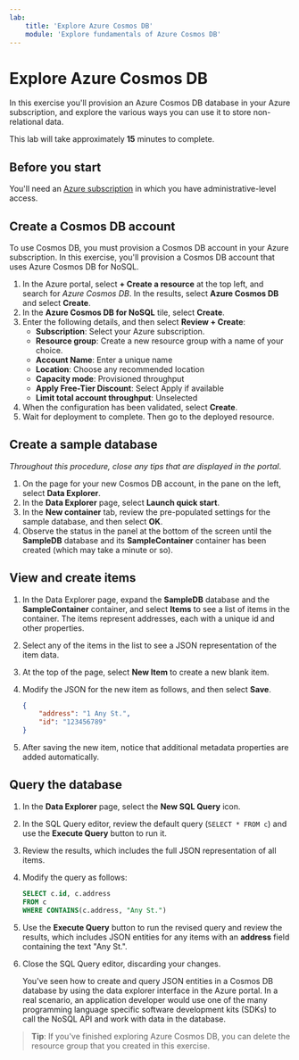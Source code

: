 ```yaml
---
lab:
    title: 'Explore Azure Cosmos DB'
    module: 'Explore fundamentals of Azure Cosmos DB'
---
```

# Explore Azure Cosmos DB

In this exercise you'll provision an Azure Cosmos DB database in your Azure subscription, and explore the various ways you can use it to store non-relational data.

This lab will take approximately **15** minutes to complete.

## Before you start

You'll need an [Azure subscription](https://azure.microsoft.com/free) in which you have administrative-level access.

## Create a Cosmos DB account

To use Cosmos DB, you must provision a Cosmos DB account in your Azure subscription. In this exercise, you'll provision a Cosmos DB account that uses Azure Cosmos DB for NoSQL.

1. In the Azure portal, select **+ Create a resource** at the top left, and search for *Azure Cosmos DB*.  In the results, select **Azure Cosmos DB** and select  **Create**.
1. In the **Azure Cosmos DB for NoSQL** tile, select **Create**.
1. Enter the following details, and then select **Review + Create**:
    - **Subscription**: Select your Azure subscription.
    - **Resource group**:  Create a new resource group with a name of your choice.
    - **Account Name**: Enter a unique name
    - **Location**: Choose any recommended location
    - **Capacity mode**: Provisioned throughput
    - **Apply Free-Tier Discount**: Select Apply if available
    - **Limit total account throughput**: Unselected
1. When the configuration has been validated, select **Create**.
1. Wait for deployment to complete. Then go to the deployed resource.

## Create a sample database

*Throughout this procedure, close any tips that are displayed in the portal*.

1. On the page for your new Cosmos DB account, in the pane on the left, select **Data Explorer**.
1. In the **Data Explorer** page, select **Launch quick start**.
1. In the **New container** tab, review the pre-populated settings for the sample database, and then select **OK**.
1. Observe the status in the panel at the bottom of the screen until the **SampleDB** database and its **SampleContainer** container has been created (which may take a minute or so).

## View and create items

1. In the Data Explorer page, expand the **SampleDB** database and the **SampleContainer** container, and select **Items** to see a list of items in the container. The items represent addresses, each with a unique id and other properties.
1. Select any of the items in the list to see a JSON representation of the item data.
1. At the top of the page, select **New Item** to create a new blank item.
1. Modify the JSON for the new item as follows, and then select **Save**.

    ```json
    {
        "address": "1 Any St.",
        "id": "123456789"
    }
    ```

1. After saving the new item, notice that additional metadata properties are added automatically.

## Query the database

1. In the **Data Explorer** page, select the **New SQL Query** icon.
1. In the SQL Query editor, review the default query (`SELECT * FROM c`) and use the **Execute Query** button to run it.
1. Review the results, which includes the full JSON representation of all items.
1. Modify the query as follows:

    ```sql
    SELECT c.id, c.address
    FROM c
    WHERE CONTAINS(c.address, "Any St.")
    ```

1. Use the **Execute Query** button to run the revised query and review the results, which includes JSON entities for any items with an **address** field containing the text "Any St.".
1. Close the SQL Query editor, discarding your changes.

    You've seen how to create and query JSON entities in a Cosmos DB database by using the data explorer interface in the Azure portal. In a real scenario, an application developer would use one of the many programming language specific software development kits (SDKs) to call the NoSQL API and work with data in the database.

> **Tip**: If you've finished exploring Azure Cosmos DB, you can delete the resource group that you created in this exercise.
